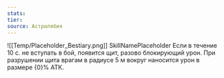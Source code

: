 ```yaml
---
stats: 
tier: 
source: Астролябия
---
```

![[Temp/Placeholder_Bestiary.png]]
SkillNamePlaceholder
Если в течение 10 с. не вступать в бой, появится щит, разово блокирующий урон. При разрушении щита врагам в радиусе 5 м вокруг наносится урон в размере {0}% АТК.
